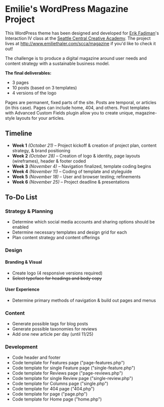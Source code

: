 # Emilie's WordPress Magazine Project

This WordPress theme has been designed and developed for [Erik Fadiman](http://www.erikfadiman.com)'s Interaction IV class at the [Seattle Central Creative Academy](http://www.seattlecentralcreativeacademy.com). The project lives at http://www.emiliethaler.com/scca/magazine if you'd like to check it out!

The challenge is to produce a digital magazine around user needs and content strategy with a sustainable business model.

**The final deliverables:**
- 3 pages
- 10 posts (based on 3 templates)
- 4 versions of the logo

Pages are permanent, fixed parts of the site. Posts are temporal, or articles (in this case). Pages can include home, 404, and others. Post templates with Advanced Custom Fields plugin allow you to create unique, magazine-style layouts for your articles.

## Timeline
- **Week 1** *(October 21)* – Project kickoff & creation of project plan, content strategy, & brand positioning
- **Week 2** *(October 28)* – Creation of logo & identity, page layouts (wireframes), header & footer coded
- **Week 3** *(November 4)* – Navigation finalized, template coding begins
- **Week 4** *(November 11)* – Coding of template and styleguide
- **Week 5** *(November 18)* – User and browser testing; refinements
- **Week 6** *(November 25)* – Project deadline & presentations

## To-Do List

### Strategy & Planning
- Determine which social media accounts and sharing options should be enabled
- Determine necessary templates and design grid for each
- Plan content strategy and content offerings

### Design

#### Branding & Visual
* Create logo (4 responsive versions required)
* ~~Select typeface for headings and body copy~~

#### User Experience
- Determine primary methods of navigation & build out pages and menus 

### Content
- Generate possible tags for blog posts
- Generate possible taxonomies for reviews
- Add one new article per day (until 11/25)

### Development
- Code header and footer
- Code template for Features page ("page-features.php")
- Code template for single Feature page ("single-feature.php")
- Code template for Reviews page ("page-reviews.php")
- Code template for single Review page ("single-review.php")
- Code template for Columns page ("single.php")
- Code template for 404 page ("404.php")
- Code template for page ("page.php")
- Code template for Home page ("home.php")



